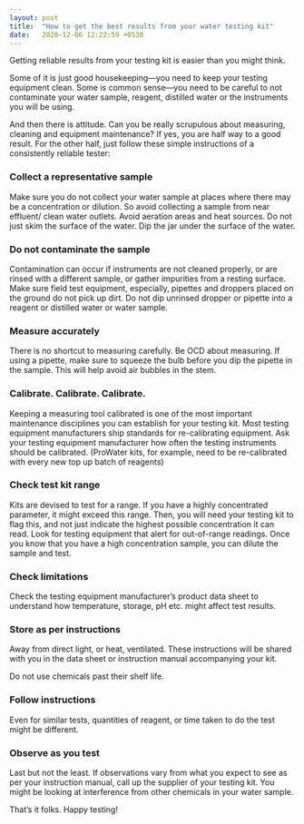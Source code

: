 ```yaml
---
layout: post
title:  "How to get the best results from your water testing kit"
date:   2020-12-06 12:22:59 +0530
---
```


Getting reliable results from your testing kit is easier than you might think. 


Some of it is just good housekeeping—you need to keep your testing equipment clean. Some is common sense—you need to be careful to not contaminate your water sample, reagent, distilled water or the instruments you will be using. 


And then there is attitude. Can you be really scrupulous about measuring, cleaning and equipment maintenance? If yes, you are half way to a good result. For the other half, just follow these simple instructions of a consistently reliable tester:



### Collect a representative sample

Make sure you do not collect your water sample at places where there may be a concentration or dilution. So avoid collecting a sample from near effluent/ clean water outlets. Avoid aeration areas and heat sources. Do not just skim the surface of the water. Dip the jar under the surface of the water.


### Do not contaminate the sample

Contamination can occur if instruments are not cleaned properly, or are rinsed with a different sample, or gather impurities from a resting surface. Make sure field test equipment, especially, pipettes and droppers placed on the ground do not pick up dirt. Do not dip unrinsed dropper or pipette into a reagent or distilled water or water sample. 


### Measure accurately

There is no shortcut to measuring carefully. Be OCD about measuring. If using a pipette, make sure to squeeze the bulb before you dip the pipette in the sample. This will help avoid air bubbles in the stem.


### Calibrate. Calibrate. Calibrate.

Keeping a measuring tool calibrated is one of the most important maintenance disciplines you can establish for your testing kit. Most testing equipment manufacturers ship standards for re-calibrating equipment. Ask your testing equipment manufacturer how often the testing instruments should be calibrated. (ProWater kits, for example, need to be re-calibrated with every new top up batch of reagents)


### Check test kit range

Kits are devised to test for a range. If you have a highly concentrated parameter, it might exceed this range. Then, you will need your testing kit to flag this, and not just indicate the highest possible concentration it can read. Look for testing equipment that alert for out-of-range readings. Once you know that you have a high concentration sample, you can dilute the sample and test.


### Check limitations

Check the testing equipment manufacturer’s product data sheet to understand how temperature, storage, pH etc. might affect test results.


### Store as per instructions

Away from direct light, or heat, ventilated. These instructions will be shared with you in the data sheet or instruction manual accompanying your kit.


Do not use chemicals past their shelf life.


### Follow instructions 

Even for similar tests, quantities of reagent, or time taken to do the test might be different.


### Observe as you test

Last but not the least. If observations vary from what you expect to see as per your instruction manual, call up the supplier of your testing kit. You might be looking at interference from other chemicals in your water sample. 


That’s it folks. Happy testing!